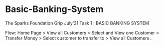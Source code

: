 # Basic-Banking-System
The Sparks Foundation Grip July’21
Task 1 : BASIC BANKING SYSTEM


Flow: Home Page > View all Customers > Select and View one  Customer > Transfer Money > Select customer to transfer to >  View all Customers .




